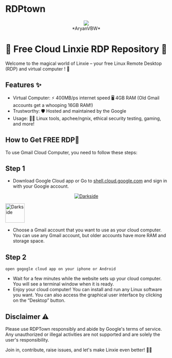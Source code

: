 # RDPtown
<p align="center">
<img src="https://github.com/AryanVBW/LinuxDroid/releases/download/V2/1698565662643-removebg-preview.png" height=""><br>
*AryanVBW*
</p>

# 🌟 Free Cloud Linxie RDP Repository 🚀

Welcome to the magical world of Linxie – your free Linux Remote Desktop (RDP) and virtual computer ! 🎉

## Features ✨
- Virtual Computer: ⚡️ 400MB/ps internet speed 🖥️ 4GB RAM (Old Gmail accounts get a whooping 16GB RAM!)
- Trustworthy: 🛡️ Hosted and maintained by the  Google
- Usage: 👨‍💻 Linux tools, apchee/ngnix, ethical security testing, gaming, and more!

## How to Get FREE RDP🚀
To use Gmail Cloud Computer, you need to follow these steps:
## Step 1
 - Download Google Cloud app or Go to [shell.cloud.google.com](https://shell.cloud.google.com/) and sign in with your Google account.

<p align="center">
   <a href="https://f-droid.org/repo/com.termux_118.apk"><img src="https://github.com/AryanVBW/RDPtown/releases/download/l1/playstore.png" height="" alt="Darkside"></a></p>
</p>
<p>  <a href="https://f-droid.org/repo/com.termux_118.apk"><img src="https://github.com/AryanVBW/RDPtown/releases/download/l1/appstore.png" height="60" alt="Darkside"></a></p>

 - Choose a Gmail account that you want to use as your cloud computer. You can use any Gmail account, but older accounts have more RAM and storage space.
 ## Step 2
    open gogogle cloud app on your iphone or Android 
    
 - Wait for a few minutes while the website sets up your cloud computer. You will see a terminal window when it is ready.
 - Enjoy your cloud computer! You can install and run any Linux software you want. You can also access the graphical user interface by clicking on the “Desktop” button.

## Disclaimer ⚠️
Please use RDPTown responsibly and abide by Google's terms of service. Any unauthorized or illegal activities are not supported and are solely the user's responsibility.

Join in, contribute, raise issues, and let's make Linxie even better! 🚧✨
